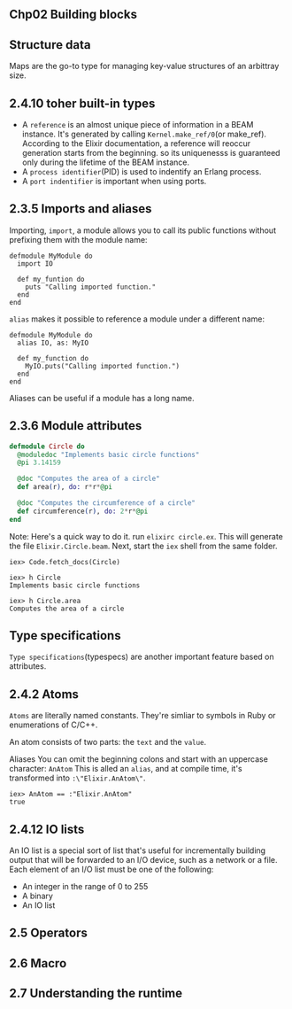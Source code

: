 Chp02 Building blocks
-----



Structure data
----
Maps are the go-to type for managing key-value structures of an arbittray size.

2.4.10 toher built-in types
----
* A `reference` is an almost unique piece of information in a BEAM instance.
  It's generated by calling `Kernel.make_ref/0`(or make_ref). According to the
  Elixir documentation, a reference will reoccur generation starts from the
  beginning. so its uniquenesss is guaranteed only during the lifetime of the
  BEAM instance.
* A `process identifier`(PID) is used to indentify an Erlang process.
* A `port indentifier` is important when using ports.

2.3.5 Imports and aliases
------
Importing, `import`, a module allows you to call its public functions without prefixing them with the module name:
```
defmodule MyModule do
  import IO

  def my_funtion do
    puts "Calling imported function."
  end
end
```
`alias` makes it possible to reference a module under a different name:
```
defmodule MyModule do
  alias IO, as: MyIO

  def my_function do
    MyIO.puts("Calling imported function.")
  end
end
```
Aliases can be useful if a module has a long name. 

2.3.6 Module attributes
----

```circle.ex
defmodule Circle do
  @moduledoc "Implements basic circle functions"
  @pi 3.14159

  @doc "Computes the area of a circle"
  def area(r), do: r*r*@pi

  @doc "Computes the circumference of a circle"
  def circumference(r), do: 2*r*@pi
end
```

Note:
Here's a quick way to do it.
run `elixirc circle.ex`. This will generate the file `Elixir.Circle.beam`.
Next, start the `iex` shell from the same folder.

```
iex> Code.fetch_docs(Circle)

iex> h Circle
Implements basic circle functions

iex> h Circle.area
Computes the area of a circle
```

Type specifications
----
`Type specifications`(typespecs) are another important feature based on attributes.

2.4.2 Atoms
----
`Atoms` are literally named constants. They're simliar to symbols in Ruby or enumerations of C/C++.

An atom consists of two parts: the `text` and the `value`.

Aliases
You can omit the beginning colons and start with an uppercase character:
`AnAtom`
This is alled an `alias`, and at compile time, it's transformed into 
`:\"Elixir.AnAtom\"`.
```
iex> AnAtom == :"Elixir.AnAtom"
true
```

2.4.12 IO lists
----
An IO list is a special sort of list that's useful for incrementally building output
that will be forwarded to an I/O device, such as a network or a file. 
Each element of an I/O list must be one of the following:
* An integer in the range of 0 to 255
* A binary
* An IO list

2.5 Operators
----

2.6 Macro
----

2.7 Understanding the runtime
-----
